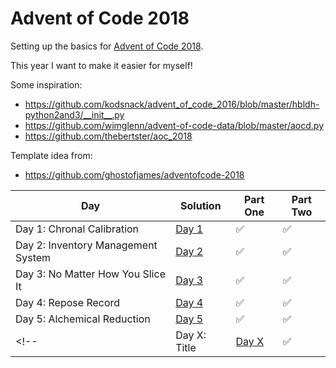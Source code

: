 # Advent of Code 2018
Setting up the basics for [Advent of Code 2018](https://adventofcode.com).

This year I want to make it easier for myself!

Some inspiration:
 - https://github.com/kodsnack/advent_of_code_2016/blob/master/hbldh-python2and3/__init__.py  
 - https://github.com/wimglenn/advent-of-code-data/blob/master/aocd.py
 - https://github.com/thebertster/aoc_2018
 
Template idea from:  
 - https://github.com/ghostofjames/adventofcode-2018  
 
 
 
 
| Day | Solution | Part One | Part Two |
|-----|----------|----------|----------|
|Day 1: Chronal Calibration|[Day 1](day_01/)|:white_check_mark:|:white_check_mark:|
|Day 2: Inventory Management System|[Day 2](day_02/)|:white_check_mark:|:white_check_mark:|
|Day 3: No Matter How You Slice It|[Day 3](day_03/)|:white_check_mark:|:white_check_mark:|
|Day 4: Repose Record|[Day 4](day_04/)|:white_check_mark:|:white_check_mark:|
|Day 5: Alchemical Reduction|[Day 5](day_05/)|:white_check_mark:|:white_check_mark:|
<!-- |Day X: Title|[Day X](day_xx/)|:white_check_mark:|:white_check_mark::x:| -->